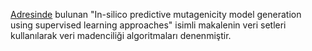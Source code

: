 [Adresinde](https://jcheminf.springeropen.com/articles/10.1186/1758-2946-4-10) bulunan "In-silico predictive mutagenicity model generation using supervised learning approaches" isimli makalenin veri setleri kullanılarak veri madenciliği algoritmaları denenmiştir.